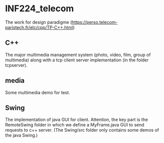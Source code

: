 # INF224_telecom
The work for design paradigme (https://perso.telecom-paristech.fr/elc/cpp/TP-C++.html)

## C++
The major multimedia management system (photo, video, film, group of multimedia) along with a tcp client server implementation (in the folder tcpserver).

## media
Some multimedia demo for test.

## Swing
The implementation of java GUI for client. Attention, the key part is the RemoteSwing folder in which we define a MyFrame.java GUI to send requests to c++ server. (The Swing/src folder only contains some demos of the java Swing.)

